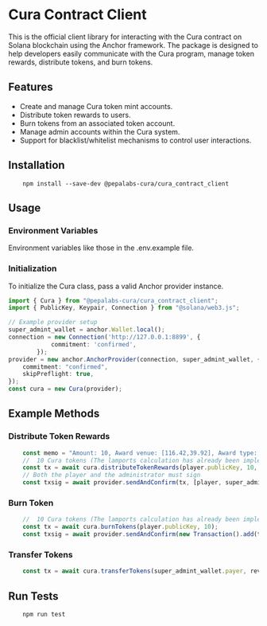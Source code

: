 # Cura Contract Client

This is the official client library for interacting with the Cura contract on Solana blockchain using the Anchor framework. The package is designed to help developers easily communicate with the Cura program, manage token rewards, distribute tokens, and burn tokens.

## Features

- Create and manage Cura token mint accounts.
- Distribute token rewards to users.
- Burn tokens from an associated token account.
- Manage admin accounts within the Cura system.
- Support for blacklist/whitelist mechanisms to control user interactions.

## Installation

```shell
    npm install --save-dev @pepalabs-cura/cura_contract_client
```

## Usage

### Environment Variables

Environment variables like those in the .env.example file.

### Initialization

To initialize the Cura class, pass a valid Anchor provider instance.

```typescript
import { Cura } from "@pepalabs-cura/cura_contract_client";
import { PublicKey, Keypair, Connection } from "@solana/web3.js";

// Example provider setup
super_admint_wallet = anchor.Wallet.local();
connection = new Connection('http://127.0.0.1:8899', {
            commitment: 'confirmed',
        });
provider = new anchor.AnchorProvider(connection, super_admint_wallet, {
    commitment: "confirmed",
    skipPreflight: true,
});
const cura = new Cura(provider);
```

## Example Methods

### Distribute Token Rewards

```typescript
    const memo = "Amount: 10, Award venue: [116.42,39.92], Award type: [comment]";
    //  10 Cura tokens (The lamports calculation has already been implemented in the contract. eg. 1 Cura = 1000000000 lamports)
    const tx = await cura.distributeTokenRewards(player.publicKey, 10, memo);
    // Both the player and the administrator must sign
    const txsig = await provider.sendAndConfirm(tx, [player, super_admint_wallet.payer]);
```

### Burn Token

```typescript
    //  10 Cura tokens (The lamports calculation has already been implemented in the contract. eg. 1 Cura = 1000000000 lamports)
    const tx = await cura.burnTokens(player.publicKey, 10);
    const txsig = await provider.sendAndConfirm(new Transaction().add(tx), [player]);
```

### Transfer Tokens

```typescript
    const tx = await cura.transferTokens(super_admint_wallet.payer, reviever.publicKey, 5000);
```

## Run Tests

```bash
    npm run test
```
